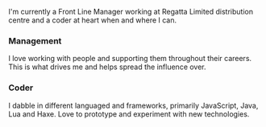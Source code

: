 I'm currently a Front Line Manager working at Regatta Limited distribution centre and a coder at heart when and where I can.

### Management

I love working with people and supporting them throughout their careers. This is what drives me and helps spread the influence over.

### Coder

I dabble in different languaged and frameworks, primarily JavaScript, Java, Lua and Haxe. Love to prototype and experiment with new technologies.
